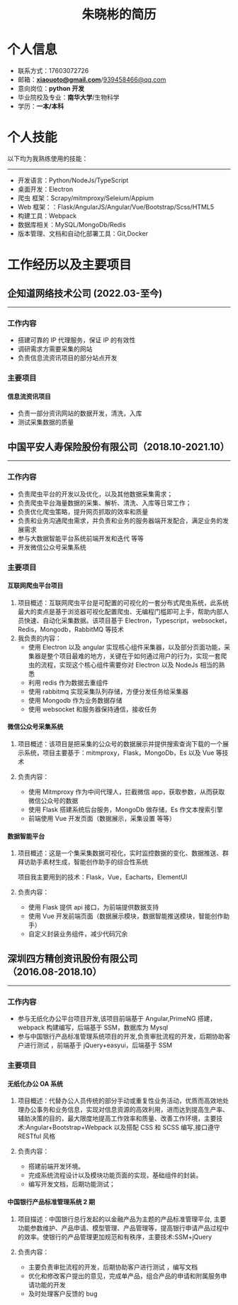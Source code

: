 <h1 style="text-align:center;">朱晓彬的简历</h1>

# **个人信息**

- 联系方式：17603072726
- 邮箱：**xiaouoto@gmail.com**/939458466@qq.com
- 意向岗位：**python 开发**
- 毕业院校及专业：**南华大学**/生物科学
- 学历：**一本/本科**

# **个人技能**

以下均为我熟练使用的技能：

---

- 开发语言：Python/NodeJs/TypeScript
- 桌面开发：Electron
- 爬虫 框架：Scrapy/mitmproxy/Seleium/Appium
- Web 框架：：Flask/AngularJS/Angular/Vue/Bootstrap/Scss/HTML5
- 构建工具：Webpack
- 数据库相关：MySQL/MongoDb/Redis
- 版本管理、文档和自动化部署工具：Git,Docker

# **工作经历以及主要项目**

## **企知道网络技术公司** (2022.03-至今)

---

### **工作内容**

- 搭建可靠的 IP 代理服务，保证 IP 的有效性
- 调研需求方需要采集的网站
- 负责信息流资讯项目的部分站点开发

### **主要项目**

#### **信息流资讯项目**

- 负责一部分资讯网站的数据开发，清洗，入库
- 测试采集数据的质量

## **中国平安人寿保险股份有限公司**（2018.10-2021.10）

---

### **工作内容**

- 负责爬虫平台的开发以及优化，以及其他数据采集需求；
- 负责爬虫平台海量数据的采集、解析、清洗、入库等日常工作；
- 负责优化爬虫策略，提升网页抓取的效率和质量
- 负责和业务沟通爬虫需求，并负责和业务的服务器端开发配合，满足业务的发展需求
- 参与大数据智能平台系统前端开发和迭代 等等
- 开发微信公众号采集系统

### **主要项目**

#### **互联网爬虫平台项目**

1.  项目概述：互联网爬虫平台是可配置的可视化的一套分布式爬虫系统，此系统最大的卖点是基于浏览器可视化配置爬虫、无编程门槛即可上手，帮助内部人员快速、自动化采集数据。该项目基于 Electron，Typescript，websocket，Redis，Mongodb，RabbitMQ 等技术
2.  我负责的内容：
    - 使用 Electron 以及 angular 实现核心组件采集器，以及部分页面功能，采集器是整个项目最难的地方，关键在于如何通过用户的行为，实现一套爬虫的流程，实现这个核心组件需要你对 Electron 以及 NodeJs 相当的熟悉
    - 利用 redis 作为数据去重组件
    - 使用 rabbitmq 实现采集队列存储，方便分发任务给采集器
    - 使用 Mongodb 作为业务数据存储
    - 使用 websocket 和服务器保持通信，接收任务

#### **微信公众号采集系统**

1.  项目概述：该项目是把采集的公众号的数据展示并提供搜索查询下载的一个展示系统，项目主要基于：mitmproxy，Flask，MongoDb，Es 以及 Vue 等技术
2.  负责内容：

    - 使用 Mitmproxy 作为中间代理人，拦截微信 app，获取参数，从而获取微信公众号的数据
    - 使用 Flask 搭建系统后台服务，MongoDb 做存储，Es 作文本搜索引擎
    - 前端使用 Vue 开发页面（数据展示，采集设置 等等）

#### **数据智能平台**

1.  项目概述：这是一个集采集数据可视化，实时监控数据的变化、数据推送、群拜访助手素材生成，智能创作助手的综合性系统

    项目我主要用到的技术：Flask，Vue，Eacharts，ElementUI

2.  负责内容：

    - 使用 Flask 提供 api 接口，为前端提供数据支持
    - 使用 Vue 开发前端页面（数据展示模块，数据智能推送模块，智能创作助手）
    - 自定义封装业务组件，减少代码冗余

## **深圳四方精创资讯股份有限公司** （2016.08-2018.10）

---

### **工作内容**

- 参与无纸化办公平台项目开发,该项目前端基于 Angular,PrimeNG 搭建，webpack 构建编写，后端基于 SSM，数据库为 Mysql
- 参与中国银行产品标准管理系统项目的开发,负责审批流程的开发，后期协助客户进行测试 ，前端基于 jQuery+easyui，后端基于 SSM

### **主要项目**

#### **无纸化办公 OA 系统**

1. 项目概述：代替办公人员传统的部分手动或重复性业务活动，优质而高效地处理办公事务和业务信息，实现对信息资源的高效利用，进而达到提高生产率、辅助决策的目的，最大限度地提高工作效率和质量、改善工作环境，主要技术:Angular+Bootstrap+Webpack 以及搭配 CSS 和 SCSS 编写,接口遵守 RESTful 风格
2. 负责内容：

   - 搭建前端开发环境。
   - 完成系统流程设计以及模块功能页面的实现，基础组件的封装。
   - 编写开发文档，后期功能测试；

#### **中国银行产品标准管理系统 2 期**

1. 项目描述：中国银行总行发起的以金融产品为主题的产品标准管理平台, 主要功能参数维护、产品申请、模型管理、产品管理等，提高银行申请产品过程中的效率。使银行的产品管理更加规范和有秩序，主要技术:SSM+jQuery
2. 负责内容：

   - 主要负责审批流程的开发，后期协助客户进行测试 ，编写文档
   - 优化和修改客户提出的意见，完成单产品，组合产品的申请和附属服务申请功能的开发
   - 及时处理客户反馈的 bug
